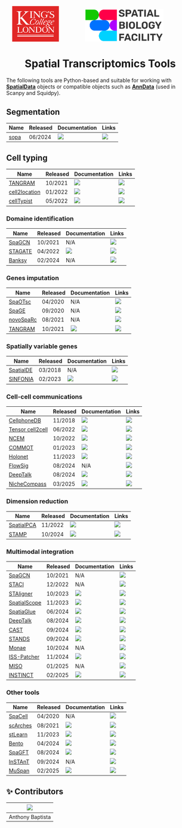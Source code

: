 <div align="center">
  <img src="images/kcl_logo.png" width="125px">
  &nbsp;&nbsp;&nbsp;&nbsp;&nbsp;&nbsp;&nbsp;&nbsp;&nbsp;&nbsp;&nbsp;&nbsp;&nbsp;&nbsp;&nbsp;&nbsp;
  <img src="images/sbf_logo.png" width="210px">
  &nbsp;&nbsp;&nbsp;&nbsp;&nbsp;&nbsp;&nbsp;&nbsp;&nbsp;&nbsp;&nbsp;&nbsp;&nbsp;&nbsp;&nbsp;&nbsp;
</div>

<h1 align="center">
 Spatial Transcriptomics Tools
 </h1>

The following tools are Python-based and suitable for working with [**SpatialData**](https://spatialdata.scverse.org/en/stable/tutorials/notebooks/notebooks/examples/intro.html) objects or compatible objects such as [**AnnData**](https://anndata.readthedocs.io/en/stable/index.html) (used in Scanpy and Squidpy).

## Segmentation

| Name       | Released | Documentation | Links |
| ---------- | -------  | ------------- | ----- |
| [sopa](https://www.nature.com/articles/s41467-024-48981-z)    | 06/2024 | [<img src="https://brand-guidelines.readthedocs.org/_images/logo-dark.png" width="20">](https://www.celltypist.org) | [<img src="https://raw.githubusercontent.com/FortAwesome/Font-Awesome/6.x/svgs/brands/github.svg" width="20">](https://gustaveroussy.github.io/sopa/) |
  
## Cell typing

| Name       | Released | Documentation | Links |
| ---------- | -------  | ------------- | ----- |
| [TANGRAM](https://www.nature.com/articles/s41592-021-01264-7)    | 10/2021 | [<img src="https://brand-guidelines.readthedocs.org/_images/logo-dark.png" width="20">](https://tangram-sc.readthedocs.io/en/latest/) | [<img src="https://raw.githubusercontent.com/FortAwesome/Font-Awesome/6.x/svgs/brands/github.svg" width="20">](https://github.com/broadinstitute/Tangram) |
| [cell2location](https://www.nature.com/articles/s41587-021-01139-4)    | 01/2022 | [<img src="https://brand-guidelines.readthedocs.org/_images/logo-dark.png" width="20">](https://cell2location.readthedocs.io/en/latest/) | [<img src="https://raw.githubusercontent.com/FortAwesome/Font-Awesome/6.x/svgs/brands/github.svg" width="20">](https://github.com/BayraktarLab/cell2location/tree/master) |
| [cellTypist](https://www.science.org/doi/10.1126/science.abl5197)    | 05/2022 | [<img src="https://brand-guidelines.readthedocs.org/_images/logo-dark.png" width="20">](https://www.celltypist.org) | [<img src="https://raw.githubusercontent.com/FortAwesome/Font-Awesome/6.x/svgs/brands/github.svg" width="20">](https://github.com/Teichlab/celltypist) |

### Domaine identification

| Name       | Released | Documentation | Links |
| ---------- | -------  | ------------- | ----- |
| [SpaGCN](https://www.nature.com/articles/s41592-021-01255-8)    | 10/2021 | N/A| [<img src="https://raw.githubusercontent.com/FortAwesome/Font-Awesome/6.x/svgs/brands/github.svg" width="20">](https://github.com/jianhuupenn/SpaGCN) |
| [STAGATE](https://www.nature.com/articles/s41467-022-29439-6)    | 04/2022 | [<img src="https://brand-guidelines.readthedocs.org/_images/logo-dark.png" width="20">](https://stagate.readthedocs.io/en/latest/index.html) | [<img src="https://raw.githubusercontent.com/FortAwesome/Font-Awesome/6.x/svgs/brands/github.svg" width="20">](https://github.com/zhanglabtools/STAGATE) |
| [Banksy](https://www.nature.com/articles/s41588-024-01664-3)   | 02/2024 | N/A | [<img src="https://raw.githubusercontent.com/FortAwesome/Font-Awesome/6.x/svgs/brands/github.svg" width="20">](https://github.com/prabhakarlab/Banksy_py) |

### Genes imputation

| Name       | Released | Documentation | Links |
| ---------- | -------  | ------------- | ----- |
| [SpaOTsc](https://www.nature.com/articles/s41467-020-15968-5)    | 04/2020 | N/A |  [<img src="https://raw.githubusercontent.com/FortAwesome/Font-Awesome/6.x/svgs/brands/github.svg" width="20">](https://github.com/zcang/SpaOTsc) |
| [SpaGE](https://academic.oup.com/nar/article/48/18/e107/5909530?login=true)   | 09/2020 | N/A |  [<img src="https://raw.githubusercontent.com/FortAwesome/Font-Awesome/6.x/svgs/brands/github.svg" width="20">](https://github.com/tabdelaal/SpaGE) |
| [novoSpaRc](https://www.nature.com/articles/s41596-021-00573-7)    | 08/2021 | N/A |  [<img src="https://raw.githubusercontent.com/FortAwesome/Font-Awesome/6.x/svgs/brands/github.svg" width="20">](https://github.com/rajewsky-lab/novosparc) |
| [TANGRAM](https://www.nature.com/articles/s41592-021-01264-7)    | 10/2021 | [<img src="https://brand-guidelines.readthedocs.org/_images/logo-dark.png" width="20">](https://tangram-sc.readthedocs.io/en/latest/) | [<img src="https://raw.githubusercontent.com/FortAwesome/Font-Awesome/6.x/svgs/brands/github.svg" width="20">](https://github.com/broadinstitute/Tangram) |

### Spatially variable genes

| Name       | Released | Documentation | Links |
| ---------- | -------  | ------------- | ----- |
| [SpatialDE](https://www.nature.com/articles/nmeth.4636)    | 03/2018 | N/A |  [<img src="https://raw.githubusercontent.com/FortAwesome/Font-Awesome/6.x/svgs/brands/github.svg" width="20">](https://github.com/Teichlab/SpatialDE) |
| [SINFONIA](https://www.mdpi.com/2073-4409/12/4/604)    | 02/2023 |  [<img src="https://brand-guidelines.readthedocs.org/_images/logo-dark.png" width="20">](https://sinfonia-svg.readthedocs.io/en/latest/index.html) |  [<img src="https://raw.githubusercontent.com/FortAwesome/Font-Awesome/6.x/svgs/brands/github.svg" width="20">](https://github.com/BioX-NKU/SINFONIA) |

### Cell-cell communications

| Name       | Released | Documentation | Links |
| ---------- | -------  | ------------- | ----- |
| [CellphoneDB](https://www.nature.com/articles/s41586-018-0698-6)    | 11/2018 | [<img src="https://brand-guidelines.readthedocs.org/_images/logo-dark.png" width="20">](https://www.cellphonedb.org)  |  [<img src="https://raw.githubusercontent.com/FortAwesome/Font-Awesome/6.x/svgs/brands/github.svg" width="20">](https://github.com/ventolab/CellphoneDB)|
| [Tensor cell2cell](https://www.nature.com/articles/s41467-022-31369-2)    | 06/2022 | [<img src="https://brand-guidelines.readthedocs.org/_images/logo-dark.png" width="20">](https://earmingol.github.io/cell2cell/)  |  [<img src="https://raw.githubusercontent.com/FortAwesome/Font-Awesome/6.x/svgs/brands/github.svg" width="20">](https://github.com/earmingol/cell2cell?tab=readme-ov-file)|
| [NCEM](https://www.nature.com/articles/s41587-022-01467-z)    | 10/2022 | [<img src="https://brand-guidelines.readthedocs.org/_images/logo-dark.png" width="20">](https://ncem.readthedocs.io/en/latest/)  |  [<img src="https://raw.githubusercontent.com/FortAwesome/Font-Awesome/6.x/svgs/brands/github.svg" width="20">](https://github.com/theislab/ncem)|
| [COMMOT](https://www.nature.com/articles/s41592-022-01728-4)    | 01/2023 | [<img src="https://brand-guidelines.readthedocs.org/_images/logo-dark.png" width="20">](https://commot.readthedocs.io/en/latest/index.html)  |  [<img src="https://raw.githubusercontent.com/FortAwesome/Font-Awesome/6.x/svgs/brands/github.svg" width="20">](https://github.com/zcang/COMMOT)|
| [Holonet](https://academic.oup.com/bib/article/24/6/bbad359/7306826)    | 11/2023 | [<img src="https://brand-guidelines.readthedocs.org/_images/logo-dark.png" width="20">](https://holonet-doc.readthedocs.io/en/latest/)  |  [<img src="https://raw.githubusercontent.com/FortAwesome/Font-Awesome/6.x/svgs/brands/github.svg" width="20">](https://github.com/lhc17/HoloNet)|
| [FlowSig](https://www.nature.com/articles/s41592-024-02380-w)    | 08/2024 | N/A  |  [<img src="https://raw.githubusercontent.com/FortAwesome/Font-Awesome/6.x/svgs/brands/github.svg" width="20">](https://github.com/axelalmet/flowsig)|
| [DeepTalk](https://www.nature.com/articles/s41467-024-51329-2)    | 08/2024 | [<img src="https://brand-guidelines.readthedocs.org/_images/logo-dark.png" width="20">](https://deeptalk.readthedocs.io/en/latest/index.htmll)  |  [<img src="https://raw.githubusercontent.com/FortAwesome/Font-Awesome/6.x/svgs/brands/github.svg" width="20">](https://github.com/JiangBioLab/DeepTalk) |
| [NicheCompass](https://www.nature.com/articles/s41588-025-02120-6)    | 03/2025 | [<img src="https://brand-guidelines.readthedocs.org/_images/logo-dark.png" width="20">](https://nichecompass.readthedocs.io/en/latest/)  |  [<img src="https://raw.githubusercontent.com/FortAwesome/Font-Awesome/6.x/svgs/brands/github.svg" width="20">](https://github.com/Lotfollahi-lab/nichecompass/tree/main)|

### Dimension reduction

| Name       | Released | Documentation | Links |
| ---------- | -------  | ------------- | ----- |
| [SpatialPCA](https://www.nature.com/articles/s41467-022-34879-1)    | 11/2022 | [<img src="https://brand-guidelines.readthedocs.org/_images/logo-dark.png" width="20">](https://lulushang.org/SpatialPCA_Tutorial/)  |  [<img src="https://raw.githubusercontent.com/FortAwesome/Font-Awesome/6.x/svgs/brands/github.svg" width="20">](https://github.com/shangll123/SpatialPCA?tab=readme-ov-file)|
| [STAMP](https://www.nature.com/articles/s41592-024-02463-8)    | 10/2024 | [<img src="https://brand-guidelines.readthedocs.org/_images/logo-dark.png" width="20">](https://jinmiaochenlab.github.io/scTM/notebooks/stamp/Simulation/)  |  [<img src="https://raw.githubusercontent.com/FortAwesome/Font-Awesome/6.x/svgs/brands/github.svg" width="20">](https://github.com/JinmiaoChenLab/scTM)|

### Multimodal integration

| Name       | Released | Documentation | Links |
| ---------- | -------  | ------------- | ----- |
| [SpaGCN](https://www.nature.com/articles/s41592-021-01255-8)    | 10/2021 | N/A  |  [<img src="https://raw.githubusercontent.com/FortAwesome/Font-Awesome/6.x/svgs/brands/github.svg" width="20">](https://github.com/jianhuupenn/SpaGCN)|
| [STACI](https://www.nature.com/articles/s41467-022-35233-1)    | 12/2022 | N/A  |  [<img src="https://raw.githubusercontent.com/FortAwesome/Font-Awesome/6.x/svgs/brands/github.svg" width="20">](https://github.com/uhlerlab/STACI)|
| [STAligner](https://www.nature.com/articles/s43588-023-00543-x)    | 10/2023 | [<img src="https://brand-guidelines.readthedocs.org/_images/logo-dark.png" width="20">](https://staligner.readthedocs.io/en/latest/)  |  [<img src="https://raw.githubusercontent.com/FortAwesome/Font-Awesome/6.x/svgs/brands/github.svg" width="20">](https://github.com/zhanglabtools/STAligner)|
| [SpatialScope](https://www.nature.com/articles/s41467-023-43629-w)    | 11/2023 | [<img src="https://brand-guidelines.readthedocs.org/_images/logo-dark.png" width="20">](https://spatialscope-tutorial.readthedocs.io/en/latest/)  |  [<img src="https://raw.githubusercontent.com/FortAwesome/Font-Awesome/6.x/svgs/brands/github.svg" width="20">](https://github.com/YangLabHKUST/SpatialScope)|
| [SpatiaGlue](https://www.nature.com/articles/s41592-024-02316-4)    | 06/2024 | [<img src="https://brand-guidelines.readthedocs.org/_images/logo-dark.png" width="20">](https://spatialglue-tutorials.readthedocs.io/en/latest/)  |  [<img src="https://raw.githubusercontent.com/FortAwesome/Font-Awesome/6.x/svgs/brands/github.svg" width="20">](https://github.com/JinmiaoChenLab/SpatialGlue)|
| [DeepTalk](https://www.nature.com/articles/s41467-024-51329-2)    | 08/2024 | [<img src="https://brand-guidelines.readthedocs.org/_images/logo-dark.png" width="20">](https://deeptalk.readthedocs.io/en/latest/index.htmll)  |  [<img src="https://raw.githubusercontent.com/FortAwesome/Font-Awesome/6.x/svgs/brands/github.svg" width="20">](https://github.com/JiangBioLab/DeepTalk) |
| [CAST](https://www.nature.com/articles/s41592-024-02410-7)    | 09/2024 | [<img src="https://brand-guidelines.readthedocs.org/_images/logo-dark.png" width="20">](https://cast-tutorial.readthedocs.io/en/latest/)  |  [<img src="https://raw.githubusercontent.com/FortAwesome/Font-Awesome/6.x/svgs/brands/github.svg" width="20">](https://github.com/wanglab-broad/CAST)|
| [STANDS](https://www.nature.com/articles/s41467-024-52445-9)    | 09/2024 | [<img src="https://brand-guidelines.readthedocs.org/_images/logo-dark.png" width="20">](https://catchxu.github.io/STANDS/)  |  [<img src="https://raw.githubusercontent.com/FortAwesome/Font-Awesome/6.x/svgs/brands/github.svg" width="20">](https://github.com/Catchxu/STANDS)|
| [Monae](https://www.nature.com/articles/s41467-024-53355-6)    | 10/2024 | N/A  |  [<img src="https://raw.githubusercontent.com/FortAwesome/Font-Awesome/6.x/svgs/brands/github.svg" width="20">](https://github.com/shapsider/monae)|
| [ISS-Patcher](https://www.nature.com/articles/s41586-024-08189-z)    | 11/2024 | [<img src="https://brand-guidelines.readthedocs.org/_images/logo-dark.png" width="20">](https://iss-patcher.readthedocs.io/en/latest/)  |  [<img src="https://raw.githubusercontent.com/FortAwesome/Font-Awesome/6.x/svgs/brands/github.svg" width="20">](https://github.com/Teichlab/iss_patcher)|
| [MISO](https://www.nature.com/articles/s41592-024-02574-2)    | 01/2025 | N/A  |  [<img src="https://raw.githubusercontent.com/FortAwesome/Font-Awesome/6.x/svgs/brands/github.svg" width="20">](https://github.com/kpcoleman/miso)|
| [INSTINCT](https://www.nature.com/articles/s41467-025-56535-0)    | 02/2025 | [<img src="https://brand-guidelines.readthedocs.org/_images/logo-dark.png" width="20">](N/A)  |  [<img src="https://raw.githubusercontent.com/FortAwesome/Font-Awesome/6.x/svgs/brands/github.svg" width="20">](https://github.com/yyLIU12138/INSTINCT)|

### Other tools

| Name       | Released | Documentation | Links |
| ---------- | -------  | ------------- | ----- |
| [SpaCell](https://academic.oup.com/bioinformatics/article/36/7/2293/5663455?login=false)    | 04/2020 | N/A  |  [<img src="https://raw.githubusercontent.com/FortAwesome/Font-Awesome/6.x/svgs/brands/github.svg" width="20">](https://github.com/BiomedicalMachineLearning/SpaCell)|
| [scArches](https://www.nature.com/articles/s41587-021-01001-7)    | 08/2021 | [<img src="https://brand-guidelines.readthedocs.org/_images/logo-dark.png" width="20">](https://docs.scarches.org/en/latest/)  |  [<img src="https://raw.githubusercontent.com/FortAwesome/Font-Awesome/6.x/svgs/brands/github.svg" width="20">](https://github.com/theislab/scarches)|
| [stLearn](https://www.nature.com/articles/s41467-023-43120-6)    | 11/2023 | [<img src="https://brand-guidelines.readthedocs.org/_images/logo-dark.png" width="20">](https://stlearn.readthedocs.io/en/latest/)  |  [<img src="https://raw.githubusercontent.com/FortAwesome/Font-Awesome/6.x/svgs/brands/github.svg" width="20">](https://github.com/BiomedicalMachineLearning/stLearn)|
| [Bento](https://genomebiology.biomedcentral.com/articles/10.1186/s13059-024-03217-7)    | 04/2024 | [<img src="https://brand-guidelines.readthedocs.org/_images/logo-dark.png" width="20">](https://bento-tools.readthedocs.io/en/latest/)  |  [<img src="https://raw.githubusercontent.com/FortAwesome/Font-Awesome/6.x/svgs/brands/github.svg" width="20">](https://github.com/YeoLab/bento-tools)|
| [SpaGFT](https://www.nature.com/articles/s41467-024-51590-5)    | 08/2024 | [<img src="https://brand-guidelines.readthedocs.org/_images/logo-dark.png" width="20">](https://spagft.readthedocs.io/en/latest)  |  [<img src="https://raw.githubusercontent.com/FortAwesome/Font-Awesome/6.x/svgs/brands/github.svg" width="20">](https://github.com/OSU-BMBL/SpaGFT)|
| [InSTAnT](https://www.nature.com/articles/s41467-024-49457-w)    | 09/2024 | N/A  |  [<img src="https://raw.githubusercontent.com/FortAwesome/Font-Awesome/6.x/svgs/brands/github.svg" width="20">](https://github.com/bhavaygg/InSTAnT)|
| [MuSpan](https://www.biorxiv.org/content/10.1101/2024.12.06.627195v3)    | 02/2025 | [<img src="https://brand-guidelines.readthedocs.org/_images/logo-dark.png" width="20">](https://www.muspan.co.uk)  |  [<img src="https://raw.githubusercontent.com/FortAwesome/Font-Awesome/6.x/svgs/brands/github.svg" width="20">](https://github.com/joshwillmoore1/MuSpAn-Public)|

## ✨ Contributors

|<img src="https://api.dicebear.com/9.x/rings/svg?seed=Anthony%20Baptista" width="100px">   |
|------------------------------------------------------------------------------------------|
| Anthony Baptista                                                                         |
